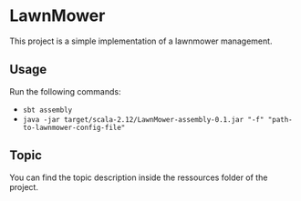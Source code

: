 # LawnMower
This project is a simple implementation of a lawnmower management.

## Usage
Run the following commands:
* `sbt assembly`
* `java -jar target/scala-2.12/LawnMower-assembly-0.1.jar "-f" "path-to-lawnmower-config-file"`

## Topic
You can find the topic description inside the ressources folder of the project.
